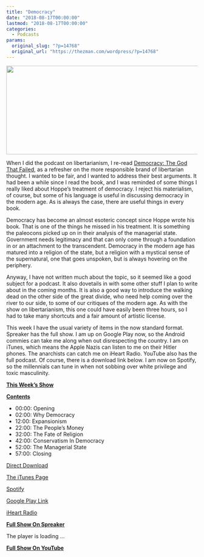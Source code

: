 ```yaml
---
title: "Democracy"
date: "2018-08-17T00:00:00"
lastmod: "2018-08-17T00:00:00"
categories:
  - Podcasts
params:
  original_slug: "?p=14768"
  original_url: "https://thezman.com/wordpress/?p=14768"
---
```


[<img
src="http://thezman.com/wordpress/wp-content/uploads/2018/01/Power-Hour.png"
decoding="async" width="600" height="233" />](http://thezman.com/wordpress/wp-content/uploads/2018/01/Power-Hour.png)

When I did the podcast on libertarianism, I re-read [Democracy: The God
That
Failed](https://www.amazon.com/Democracy-God-That-Failed-Perspectives/dp/0765808684),
as a refresher on the more responsible brand of libertarian thought. I
wanted to be fair, and I wanted to address their best arguments. It had
been a while since I read the book, and I was reminded of some things I
really liked about Hoppe’s treatment of democracy. I reject his
materialism, of course, but some of his language is useful in discussing
democracy in the modern age. As is always the case, there are useful
things in every book.

Democracy has become an almost esoteric concept since Hoppe wrote his
book. That is one of the things he missed in his treatment. It is
something the paleocons picked up on in their analysis of the managerial
state. Government needs legitimacy and that can only come through a
foundation in or an attachment to the transcendent. Democracy in the
modern age has matured into a religion of the state, but a religion with
a mystical sense of the supernatural, one that goes unspoken, but is
always hovering on the periphery.

Anyway, I have not written much about the topic, so it seemed like a
good subject for a podcast. It also dovetails in with some other stuff I
plan to write about in the coming months. It is also a good way to
introduce the walking dead on the other side of the great divide, who
need help coming over the river to our side, to some of our critiques of
the modern age. As with the show on libertarianism, this one could have
easily been three hours, so I had to take many shortcuts and a fair
amount of artistic license.

This week I have the usual variety of items in the now standard format.
Spreaker has the full show. I am up on Google Play now, so the Android
commies can take me along when out disrespecting the country. I am on
iTunes, which means the Apple Nazis can listen to me on their Hitler
phones. The anarchists can catch me on iHeart Radio. YouTube also has
the full podcast. Of course, there is a download link below. I am now on
Spotify, so the millennials can tune in when not sobbing over white
privilege and toxic masculinity.

**<u>This Week’s Show</u>**

**<u>Contents</u>**

-   00:00: Opening
-   02:00: Why Democracy
-   12:00: Expansionism
-   22:00: The People’s Money
-   32:00: The Fate of Religion
-   42:00: Conservatism In Democracy
-   52:00: The Managerial State
-   57:00: Closing

<a href="https://api.spreaker.com/v2/episodes/15509594/download.mp3"
rel="noopener" target="_blank">Direct Download</a>

<a
href="https://itunes.apple.com/us/podcast/the-z-blog-power-hour/id1262799640?mt=2"
rel="noopener" target="_blank">The iTunes Page</a>

<a
href="https://open.spotify.com/show/5BjtT6oNlylv36FNXZxiIc?si=GaW-JFa6RHuOHiF2iHQO3Q"
rel="noopener" target="_blank">Spotify</a>

<a
href="https://playmusic.app.goo.gl/?ibi=com.google.PlayMusic&amp;isi=691797987&amp;ius=googleplaymusic&amp;link=https://play.google.com/music/m/Ign2aae4ofqi7ih4zik5ipqtv3y?t%3DThe_Z_Blog_Power_Hour%26pcampaignid%3DMKT-na-all-co-pr-mu-pod-16"
rel="noopener" target="_blank">Google Play Link</a>

<a href="https://www.iheart.com/podcast/the-z-blog-power-hour-29246491/"
rel="noopener" target="_blank">iHeart Radio</a>

**<u>Full Show On Spreaker</u>**

The player is loading ...

<span class="widget_spinner dark"></span>

**<u>Full Show On YouTube</u>**
